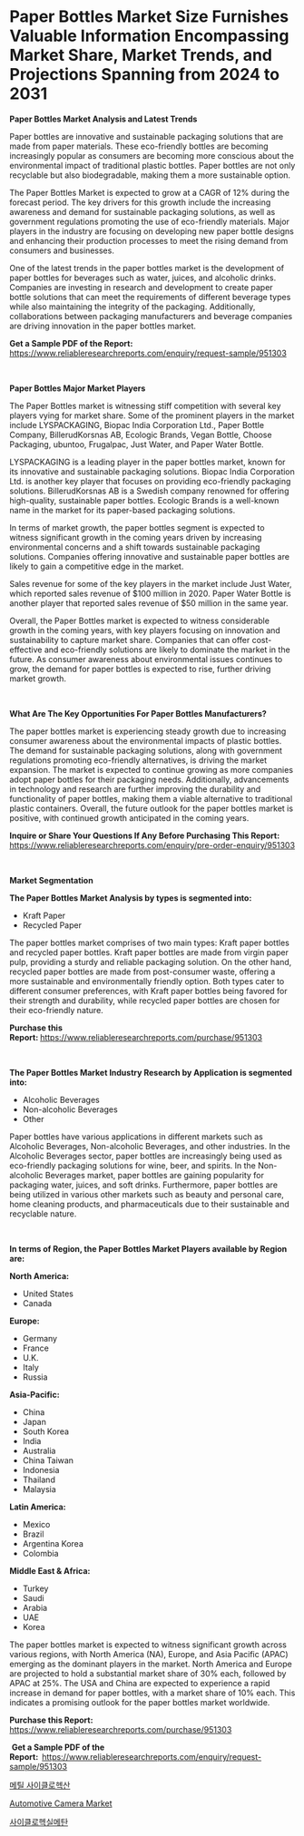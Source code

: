 <p><h1>Paper Bottles Market Size Furnishes Valuable Information Encompassing Market Share, Market Trends, and Projections Spanning from 2024 to 2031</h1></p><p><strong>Paper Bottles Market Analysis and Latest Trends</strong></p>
<p><p>Paper bottles are innovative and sustainable packaging solutions that are made from paper materials. These eco-friendly bottles are becoming increasingly popular as consumers are becoming more conscious about the environmental impact of traditional plastic bottles. Paper bottles are not only recyclable but also biodegradable, making them a more sustainable option.</p><p>The Paper Bottles Market is expected to grow at a CAGR of 12% during the forecast period. The key drivers for this growth include the increasing awareness and demand for sustainable packaging solutions, as well as government regulations promoting the use of eco-friendly materials. Major players in the industry are focusing on developing new paper bottle designs and enhancing their production processes to meet the rising demand from consumers and businesses.</p><p>One of the latest trends in the paper bottles market is the development of paper bottles for beverages such as water, juices, and alcoholic drinks. Companies are investing in research and development to create paper bottle solutions that can meet the requirements of different beverage types while also maintaining the integrity of the packaging. Additionally, collaborations between packaging manufacturers and beverage companies are driving innovation in the paper bottles market.</p></p>
<p><strong>Get a Sample PDF of the Report:&nbsp;</strong> <a href="https://www.reliableresearchreports.com/enquiry/request-sample/951303">https://www.reliableresearchreports.com/enquiry/request-sample/951303</a></p>
<p>&nbsp;</p>
<p><strong>Paper Bottles Major Market Players</strong></p>
<p><p>The Paper Bottles market is witnessing stiff competition with several key players vying for market share. Some of the prominent players in the market include LYSPACKAGING, Biopac India Corporation Ltd., Paper Bottle Company, BillerudKorsnas AB, Ecologic Brands, Vegan Bottle, Choose Packaging, ubuntoo, Frugalpac, Just Water, and Paper Water Bottle.</p><p>LYSPACKAGING is a leading player in the paper bottles market, known for its innovative and sustainable packaging solutions. Biopac India Corporation Ltd. is another key player that focuses on providing eco-friendly packaging solutions. BillerudKorsnas AB is a Swedish company renowned for offering high-quality, sustainable paper bottles. Ecologic Brands is a well-known name in the market for its paper-based packaging solutions.</p><p>In terms of market growth, the paper bottles segment is expected to witness significant growth in the coming years driven by increasing environmental concerns and a shift towards sustainable packaging solutions. Companies offering innovative and sustainable paper bottles are likely to gain a competitive edge in the market.</p><p>Sales revenue for some of the key players in the market include Just Water, which reported sales revenue of $100 million in 2020. Paper Water Bottle is another player that reported sales revenue of $50 million in the same year.</p><p>Overall, the Paper Bottles market is expected to witness considerable growth in the coming years, with key players focusing on innovation and sustainability to capture market share. Companies that can offer cost-effective and eco-friendly solutions are likely to dominate the market in the future. As consumer awareness about environmental issues continues to grow, the demand for paper bottles is expected to rise, further driving market growth.</p></p>
<p>&nbsp;</p>
<p><strong>What Are The Key Opportunities For Paper Bottles Manufacturers?</strong></p>
<p><p>The paper bottles market is experiencing steady growth due to increasing consumer awareness about the environmental impacts of plastic bottles. The demand for sustainable packaging solutions, along with government regulations promoting eco-friendly alternatives, is driving the market expansion. The market is expected to continue growing as more companies adopt paper bottles for their packaging needs. Additionally, advancements in technology and research are further improving the durability and functionality of paper bottles, making them a viable alternative to traditional plastic containers. Overall, the future outlook for the paper bottles market is positive, with continued growth anticipated in the coming years.</p></p>
<p><strong>Inquire or Share Your Questions If Any Before Purchasing This Report:</strong> <a href="https://www.reliableresearchreports.com/enquiry/pre-order-enquiry/951303">https://www.reliableresearchreports.com/enquiry/pre-order-enquiry/951303</a></p>
<p>&nbsp;</p>
<p><strong>Market Segmentation</strong></p>
<p><strong>The Paper Bottles Market Analysis by types is segmented into:</strong></p>
<p><ul><li>Kraft Paper</li><li>Recycled Paper</li></ul></p>
<p><p>The paper bottles market comprises of two main types: Kraft paper bottles and recycled paper bottles. Kraft paper bottles are made from virgin paper pulp, providing a sturdy and reliable packaging solution. On the other hand, recycled paper bottles are made from post-consumer waste, offering a more sustainable and environmentally friendly option. Both types cater to different consumer preferences, with Kraft paper bottles being favored for their strength and durability, while recycled paper bottles are chosen for their eco-friendly nature.</p></p>
<p><strong>Purchase this Report:&nbsp;</strong><a href="https://www.reliableresearchreports.com/purchase/951303">https://www.reliableresearchreports.com/purchase/951303</a></p>
<p>&nbsp;</p>
<p><strong>The Paper Bottles Market Industry Research by Application is segmented into:</strong></p>
<p><ul><li>Alcoholic Beverages</li><li>Non-alcoholic Beverages</li><li>Other</li></ul></p>
<p><p>Paper bottles have various applications in different markets such as Alcoholic Beverages, Non-alcoholic Beverages, and other industries. In the Alcoholic Beverages sector, paper bottles are increasingly being used as eco-friendly packaging solutions for wine, beer, and spirits. In the Non-alcoholic Beverages market, paper bottles are gaining popularity for packaging water, juices, and soft drinks. Furthermore, paper bottles are being utilized in various other markets such as beauty and personal care, home cleaning products, and pharmaceuticals due to their sustainable and recyclable nature.</p></p>
<p>&nbsp;</p>
<p><strong>In terms of Region, the Paper Bottles Market Players available by Region are:</strong></p>
<p>
    <p> <strong> North America: </strong>
        <ul>
            <li>United States</li>
            <li>Canada</li>
        </ul>
        </p> 
    <p> <strong> Europe: </strong>
        <ul>
            <li>Germany</li>
            <li>France</li>
            <li>U.K.</li>
            <li>Italy</li>
            <li>Russia</li>
        </ul>
        </p> 
    <p> <strong> Asia-Pacific: </strong>
        <ul>
            <li>China</li>
            <li>Japan</li>
            <li>South Korea</li>
            <li>India</li>
            <li>Australia</li>
            <li>China Taiwan</li>
            <li>Indonesia</li>
            <li>Thailand</li>
            <li>Malaysia</li>
        </ul>
        </p> 
    <p> <strong> Latin America: </strong>
        <ul>
            <li>Mexico</li>
            <li>Brazil</li>
            <li>Argentina Korea</li>
            <li>Colombia</li>
        </ul>
        </p> 
    <p> <strong> Middle East & Africa: </strong>
        <ul>
            <li>Turkey</li>
            <li>Saudi</li>
            <li>Arabia</li>
            <li>UAE</li>
            <li>Korea</li>
        </ul>
    </p>
    </p>
<p><p>The paper bottles market is expected to witness significant growth across various regions, with North America (NA), Europe, and Asia Pacific (APAC) emerging as the dominant players in the market. North America and Europe are projected to hold a substantial market share of 30% each, followed by APAC at 25%. The USA and China are expected to experience a rapid increase in demand for paper bottles, with a market share of 10% each. This indicates a promising outlook for the paper bottles market worldwide.</p></p>
<p><strong>Purchase this Report: </strong><a href="https://www.reliableresearchreports.com/purchase/951303">https://www.reliableresearchreports.com/purchase/951303</a></p>
<p>&nbsp;<strong>Get a Sample PDF of the Report:&nbsp;&nbsp;</strong><a href="https://www.reliableresearchreports.com/enquiry/request-sample/951303">https://www.reliableresearchreports.com/enquiry/request-sample/951303</a></p>
<p><strong></strong></p>
<p><p><a href="https://github.com/xvz497517413/Market-Research-Report-List-1/blob/main/29540854903.md">메틸 사이클로헥산</a></p><p><a href="https://copper-carbon-84f.notion.site/Automotive-Camera-Market-Size-Focuses-on-Market-Dynamics-In-Depth-Analysis-and-Future-Projections-o-ad016547ce69425fbc0150a4d35eb480">Automotive Camera Market</a></p><p><a href="https://github.com/vskv4779xr1/Market-Research-Report-List-1/blob/main/76882364904.md">사이클로헥실메탄</a></p></p>